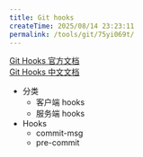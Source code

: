 ```yaml
---
title: Git hooks
createTime: 2025/08/14 23:23:11
permalink: /tools/git/75yi069t/
---
```


[Git Hooks 官方文档](!https://git-scm.com/book/zh/v2/%E8%87%AA%E5%AE%9A%E4%B9%89-Git-Git-%E9%92%A9%E5%AD%90)  
[Git Hooks 中文文档](!https://www.php.cn/manual/view/35078.html)

- 分类
  - 客户端 hooks
  - 服务端 hooks
- Hooks
  - commit-msg
  - pre-commit